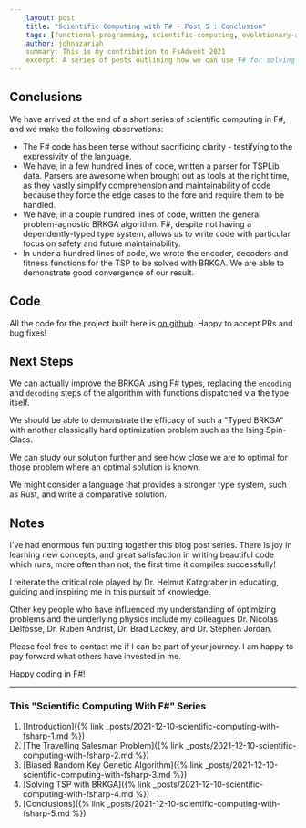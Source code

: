 ```yaml
---
    layout: post
    title: "Scientific Computing with F# - Post 5 : Conclusion"
    tags: [functional-programming, scientific-computing, evolutionary-algorithms, TSP, BRKGA, Ising, F#]
    author: johnazariah
    summary: This is my contribution to FsAdvent 2021
    excerpt: A series of posts outlining how we can use F# for solving some interesting scientific computing problems
---
```


## Conclusions

We have arrived at the end of a short series of scientific computing in F#, and we make the following observations:

* The F# code has been terse without sacrificing clarity - testifying to the expressivity of the language.
* We have, in a few hundred lines of code, written a parser for TSPLib data. Parsers are awesome when brought out as tools at the right time, as they vastly simplify comprehension and maintainability of code because they force the edge cases to the fore and require them to be handled.
* We have, in a couple hundred lines of code, written the general problem-agnostic BRKGA algorithm. F#, despite not having a dependently-typed type system, allows us to write code with particular focus on safety and future maintainability.
* In under a hundred lines of code, we wrote the encoder, decoders and fitness functions for the TSP to be solved with BRKGA. We are able to demonstrate good convergence of our result.

## Code

All the code for the project built here is [on github](https://github.com/johnazariah/tspsolver). Happy to accept PRs and bug fixes!

## Next Steps

We can actually improve the BRKGA using F# types, replacing the `encoding` and `decoding` steps of the algorithm with functions dispatched via the type itself.

We should be able to demonstrate the efficacy of such a "Typed BRKGA" with another classically hard optimization problem such as the Ising Spin-Glass.

We can study our solution further and see how close we are to optimal for those problem where an optimal solution is known.

We might consider a language that provides a stronger type system, such as Rust, and write a comparative solution.

## Notes

I've had enormous fun putting together this blog post series. There is joy in learning new concepts, and great satisfaction in writing beautiful code which runs, more often than not, the first time it compiles successfully!

I reiterate the critical role played by Dr. Helmut Katzgraber in educating, guiding and inspiring me in this pursuit of knowledge.

Other key people who have influenced my understanding of optimizing problems and the underlying physics include my colleagues Dr. Nicolas Delfosse, Dr. Ruben Andrist, Dr. Brad Lackey, and Dr. Stephen Jordan.

Please feel free to contact me if I can be part of your journey. I am happy to pay forward what others have invested in me.

Happy coding in F#!

-----

### This "Scientific Computing With F#" Series

1. [Introduction]({% link _posts/2021-12-10-scientific-computing-with-fsharp-1.md %})
1. [The Travelling Salesman Problem]({% link _posts/2021-12-10-scientific-computing-with-fsharp-2.md %})
1. [Biased Random Key Genetic Algorithm]({% link _posts/2021-12-10-scientific-computing-with-fsharp-3.md %})
1. [Solving TSP with BRKGA]({% link _posts/2021-12-10-scientific-computing-with-fsharp-4.md %})
1. [Conclusions]({% link _posts/2021-12-10-scientific-computing-with-fsharp-5.md %})
